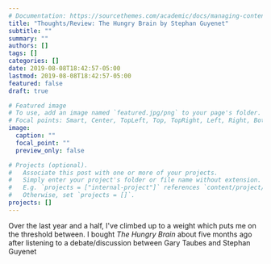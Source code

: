 ```yaml
---
# Documentation: https://sourcethemes.com/academic/docs/managing-content/
title: "Thoughts/Review: The Hungry Brain by Stephan Guyenet"
subtitle: ""
summary: ""
authors: []
tags: []
categories: []
date: 2019-08-08T18:42:57-05:00
lastmod: 2019-08-08T18:42:57-05:00
featured: false
draft: true

# Featured image
# To use, add an image named `featured.jpg/png` to your page's folder.
# Focal points: Smart, Center, TopLeft, Top, TopRight, Left, Right, BottomLeft, Bottom, BottomRight.
image:
  caption: ""
  focal_point: ""
  preview_only: false

# Projects (optional).
#   Associate this post with one or more of your projects.
#   Simply enter your project's folder or file name without extension.
#   E.g. `projects = ["internal-project"]` references `content/project/deep-learning/index.md`.
#   Otherwise, set `projects = []`.
projects: []
---
```


Over the last year and a half, I've climbed up to a weight which puts me on the threshold between. I bought *The Hungry Brain* about five months ago after listening to a debate/discussion between Gary Taubes and Stephan Guyenet
